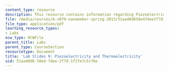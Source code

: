 ```yaml
---
content_type: resource
description: This resource contains information regarding Piezoelectricity and Thermoelectricity.
file: /media/courses/6-s079-nanomaker-spring-2013/51aa40d658e47dee2f7d1f27e7c5c76e_MIT6_S079S13_lab_slides09.pdf
file_type: application/pdf
learning_resource_types:
- Labs
ocw_type: OCWFile
parent_title: Labs
parent_type: CourseSection
resourcetype: Document
title: 'Lab Slides 9: Piezoelectricity and Thermoelectricity'
uid: 51aa40d6-58e4-7dee-2f7d-1f27e7c5c76e
---
```

